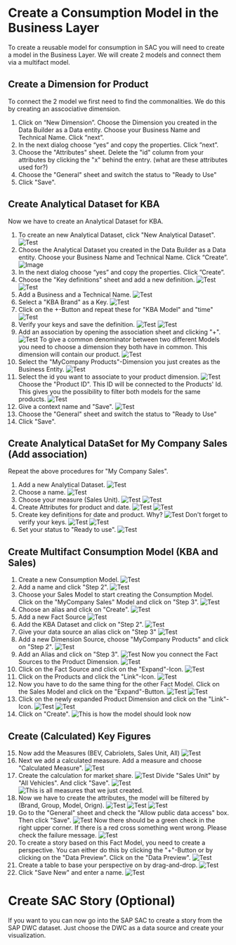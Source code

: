 # Create a Consumption Model in the Business Layer 
To create a reusable model for consumption in SAC you will need to create a model in the Business Layer. We will create 2 models and connect them via a multifact model.
## Create a Dimension for Product
To connect the 2 model we first need to find the commonalities. We do this by creating an asscociative dimension.
1. Click on “New Dimension”. Choose the Dimension you created in the Data Builder as a Data entity. Choose your Business Name and Technical Name. Click “next”.
2. In the next dialog choose “yes” and copy the properties. Click ”next”.
3. Choose the "Attributes" sheet. Delete the "id" column from your attributes by clicking the "x" behind the entry.  (what are these attributes used for?)
4. Choose the "General" sheet and switch the status to "Ready to Use"
5. Click "Save".
## Create Analytical Dataset for KBA
Now we have to create an Analytical Dataset for KBA.
1. To create an new Analytical Dataset, click "New Analytical Dataset". ![Test](images/9.png)
2. Choose the Analytical Dataset you created in the Data Builder as a Data entity. Choose your Business Name and Technical Name. Click “Create”. ![Image](images/10a.png 'Test')
3. In the next dialog choose “yes” and copy the properties. Click ”Create”.
4. Choose the "Key definitions" sheet and add a new definition.
![Test](images/11.png)
![Test](images/12.png)
5. Add a Business and a Technical Name. ![Test](images/13.png)
6. Select a "KBA Brand" as a Key. ![Test](images/14.png)
7. Click on the +-Button and repeat these for "KBA Model" and "time" ![Test](images/14a.png)
8. Verify your keys and save the definition. ![Test](images/14b.png)
![Test](images/14c.png)
9. Add an association by opening the association sheet and clicking "+".
![Test](images/15a.png)
To give a common denominator between two different Models you need to choose a dimension they both have in common. This dimension will contain our product.
![Test](images/15b.png)
10. Select the "MyCompany Products"-Dimension you just creates as the Business Entity. ![Test](images/16a.png)
11. Select the id you want to associate to your product dimension.
![Test](images/17a.png) Choose the "Product ID". This ID will be connected to the Products' Id. This gives you the possibility to filter both models for the same products.
![Test](images/18.png)
12. Give a context name and "Save".
![Test](images/19.png)
13. Choose the "General" sheet and switch the status to "Ready to Use"
14. Click "Save".
## Create Analytical DataSet for My Company Sales (Add association)
Repeat the above procedures for "My Company Sales".
1. Add a new Analytical Dataset.
![Test](images/9.png)
2. Choose a name.
![Test](images/20.png)
3. Choose your measure (Sales Unit).
![Test](images/21.png)
![Test](images/22.png)
4. Create Attributes for product and date.
![Test](images/23.png)
![Test](images/24.png)
5. Create key definitions for date and product.
Why?
![Test](images/25.png)
Don't forget to verify your keys.
![Test](images/26.png)
![Test](images/27.png)
6. Set your status to "Ready to use".
![Test](images/28.png)

## Create Multifact Consumption Model (KBA and Sales)

1. Create a new Consumption Model.
![Test](images/29.png)
2. Add a name and click "Step 2".
![Test](images/30.png)
3. Choose your Sales Model to start creating the Consumption Model. Click on the "MyCompany Sales" Model and click on "Step 3".
![Test](images/31.png)
4. Choose an alias and click on "Create".
![Test](images/32.png)
5. Add a new Fact Source
![Test](images/33a.png)
6. Add the KBA Dataset and click on "Step 2".
![Test](images/34.png)
7. Give your data source an alias click on "Step 3"
![Test](images/35.png)
8. Add a new Dimension Source, choose "MyCompany Products" and click on "Step 2".
![Test](images/38.png)
9. Add an Alias and click on "Step 3".
![Test](images/39.png)
Now you connect the Fact Sources to the Product Dimension.
![Test](images/40.png)
10. Click on the Fact Source and click on the "Expand"-Icon.
![Test](images/41.png)
11. Click on the Products and click the "Link"-Icon.
![Test](images/42.png)
12. Now you have to do the same thing for the other Fact Model.
Click on the Sales Model and click on the "Expand"-Button.
![Test](images/43.png)
![Test](images/44.png)
13. Click on the newly expanded Product Dimension and click on the "Link"-Icon.
![Test](images/45.png)
![Test](images/46.png)
14. Click on "Create".
![This is how the model should look now](images/48.png)
## Create (Calculated) Key Figures 
15. Now add the Measures (BEV, Cabriolets, Sales Unit, All)
![Test](images/49a.png)
16. Next we add a calculated measure. Add a measure and choose "Calculated Measure". 
![Test](images/50.png)
17. Create the calculation for market share.
![Test](images/51.png)
Divide "Sales Unit" by "All Vehicles". And click "Save".
![Test](images/52.png)
![This is all measures that we just created.](images/52.png)
18. Now we have to create the attributes, the model will be filtered by (Brand, Group, Model, Orign). 
![Test](images/53.png)
![Test](images/54.png)
![Test](images/55.png)
19. Go to the "General" sheet and check the "Allow public data access" box. Then click "Save". 
![Test](images/56.png)
Now there should be a green check in the right upper corner. If there is a red cross something went wrong. Please check the failure message.
![Test](images/57.png)
20. To create a story based on this Fact Model, you need to create a perspective. You can either do this by clicking the "+"-Button or by clicking on the "Data Preview". Click on the "Data Preview".
![Test](images/58.png)
21. Create a table to base your perspective on by drag-and-drop. 
![Test](images/59.png) 
22. Click "Save New" and enter a name.
![Test](images/60.png)

# Create SAC Story (Optional)
If you want to you can now go into the SAP SAC to create a story from the SAP DWC dataset. Just choose the DWC as a data source and create your visualization.


